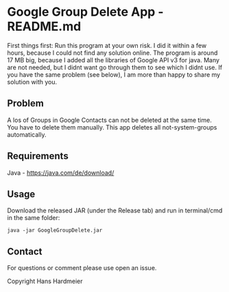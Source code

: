 Google Group Delete App - README.md 
===================================

First things first: Run this program at your own risk.
I did it within a few hours, because I could not find any solution online. The program is around 17 MB big, because I added all the libraries of Google API v3 for java. Many are not needed, but I didnt want go through them to see which I didnt use.
If you have the same problem (see below), I am more than happy to share my solution with you.

Problem
-------
A los of Groups in Google Contacts can not be deleted at the same time. You have to delete them manually. This app deletes all not-system-groups automatically.

Requirements
------------
Java - https://java.com/de/download/

Usage
-----

Download the released JAR (under the Release tab) and run in terminal/cmd in the same folder:

```
java -jar GoogleGroupDelete.jar
```

Contact
-------
For questions or comment please use open an issue. 

Copyright Hans Hardmeier

